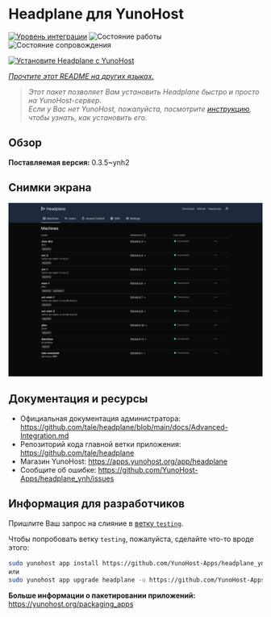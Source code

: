 <!--
Важно: этот README был автоматически сгенерирован <https://github.com/YunoHost/apps/tree/master/tools/readme_generator>
Он НЕ ДОЛЖЕН редактироваться вручную.
-->

# Headplane для YunoHost

[![Уровень интеграции](https://apps.yunohost.org/badge/integration/headplane)](https://ci-apps.yunohost.org/ci/apps/headplane/)
![Состояние работы](https://apps.yunohost.org/badge/state/headplane)
![Состояние сопровождения](https://apps.yunohost.org/badge/maintained/headplane)

[![Установите Headplane с YunoHost](https://install-app.yunohost.org/install-with-yunohost.svg)](https://install-app.yunohost.org/?app=headplane)

*[Прочтите этот README на других языках.](./ALL_README.md)*

> *Этот пакет позволяет Вам установить Headplane быстро и просто на YunoHost-сервер.*  
> *Если у Вас нет YunoHost, пожалуйста, посмотрите [инструкцию](https://yunohost.org/install), чтобы узнать, как установить его.*

## Обзор



**Поставляемая версия:** 0.3.5~ynh2

## Снимки экрана

![Снимок экрана Headplane](./doc/screenshots/screenshot.png)

## Документация и ресурсы

- Официальная документация администратора: <https://github.com/tale/headplane/blob/main/docs/Advanced-Integration.md>
- Репозиторий кода главной ветки приложения: <https://github.com/tale/headplane>
- Магазин YunoHost: <https://apps.yunohost.org/app/headplane>
- Сообщите об ошибке: <https://github.com/YunoHost-Apps/headplane_ynh/issues>

## Информация для разработчиков

Пришлите Ваш запрос на слияние в [ветку `testing`](https://github.com/YunoHost-Apps/headplane_ynh/tree/testing).

Чтобы попробовать ветку `testing`, пожалуйста, сделайте что-то вроде этого:

```bash
sudo yunohost app install https://github.com/YunoHost-Apps/headplane_ynh/tree/testing --debug
или
sudo yunohost app upgrade headplane -u https://github.com/YunoHost-Apps/headplane_ynh/tree/testing --debug
```

**Больше информации о пакетировании приложений:** <https://yunohost.org/packaging_apps>
